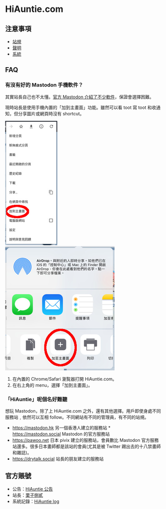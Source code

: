 # HiAuntie.com

## 注意事項

* [站規](rule.md)
* [聲明](declaration.md)
* [系統](system.md)

## FAQ

### 有沒有好的 Mastodon 手機軟件？

其實站長自己也不太懂。[官方 Mastodon 介紹了不少軟件](https://github.com/tootsuite/documentation/blob/master/Using-Mastodon/Apps.md)，保證會選擇困難。

現時站長是使用手機內置的「加到主畫面」功能。雖然可以看 toot 寫 toot 和收通知，但分享圖片或網頁時沒有 shortcut。

![add_home_android](add_home_android.jpg) ![add_home_ios](add_home_ios.jpg)

1. 在內置的 Chrome/Safari 瀏覧器打開 HiAuntie.com。
1. 在右上角的 menu，選擇「加到主畫面」。

### 「HiAuntie」呢個名好難聽

想玩 Mastodon，除了上 HiAuntie.com 之外，還有其他選擇。用戶即使身處不同服務站﹐依然可以互相 follow。不同網站有不同的管理員，有不同的站規。

* https://mastodon.hk 另一個香港人建立的服務站
*　https://mastodon.social Mastodon 的官方服務站
* https://pawoo.net 日本 pivix 建立的服務站，會員數比 Mastodon 官方服務站還多。很多日本畫師都是該站的會員(尤其是被 Twitter 踢出去的十八禁畫師和雜誌)。
* https://drytalk.social 站長的朋友建立的服務站

## 官方賬號

* 公告：[HiAuntie 公告](https://hiauntie.com/@HiAuntie)
* 站長：[栗子捌貳](https://hiauntie.com/@luzi82)
* 系統記錄：[HiAuntie log](https://hiauntie.com/@HiAuntieVerbose)
